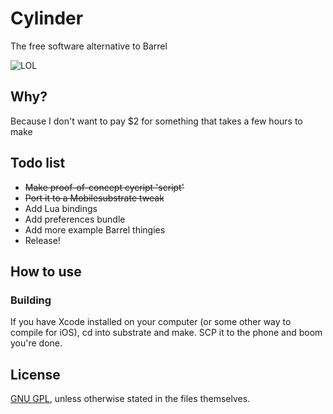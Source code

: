 # Cylinder

The free software alternative to Barrel

![LOL](http://i.imgur.com/JhSytf7m.png)

## Why?

Because I don't want to pay $2 for something that takes a few hours to make

## Todo list

* ~~Make proof-of-concept cycript 'script'~~
* ~~Port it to a Mobilesubstrate tweak~~
* Add Lua bindings
* Add preferences bundle
* Add more example Barrel thingies
* Release!

## How to use

### Building

If you have Xcode installed on your computer (or some other way to compile for iOS), cd into substrate and make. SCP it to the phone and boom you're done.

## License

[GNU GPL](https://github.com/rweichler/cylinder/blob/master/LICENSE), unless otherwise stated in the files themselves.
